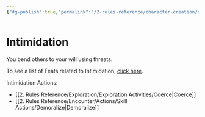 ```yaml
---
{"dg-publish":true,"permalink":"/2-rules-reference/character-creation/skills/intimidation/","noteIcon":""}
---
```


# Intimidation

You bend others to your will using threats.

To see a list of Feats related to Intimidation, [click here](https://2e.aonprd.com/Feats.aspx?Traits=144&Skill=Intimidation).

Intimidation Actions:
- [[2. Rules Reference/Exploration/Exploration Activities/Coerce\|Coerce]] 
- [[2. Rules Reference/Encounter/Actions/Skill Actions/Demoralize\|Demoralize]] 